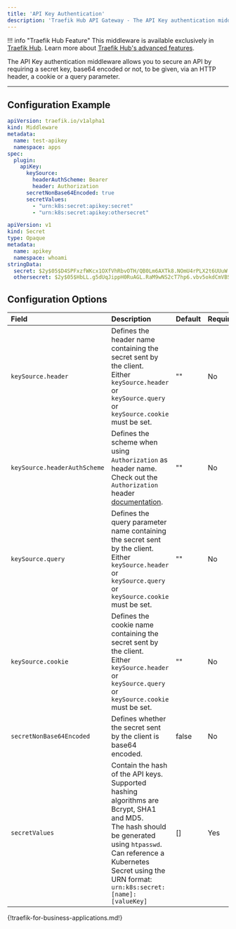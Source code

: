 ```yaml
---
title: 'API Key Authentication'
description: 'Traefik Hub API Gateway - The API Key authentication middleware allows you to secure an API by requiring a secret key, base64 encoded or not, to be given, via an HTTP header, a cookie or a query parameter.'
---
```


!!! info "Traefik Hub Feature"
    This middleware is available exclusively in [Traefik Hub](https://traefik.io/traefik-hub/). Learn more about [Traefik Hub's advanced features](https://doc.traefik.io/traefik-hub/api-gateway/intro).

The API Key authentication middleware allows you to secure an API by requiring a secret key, base64 encoded or not, to be given, via an HTTP header, a cookie or a query parameter.

---

## Configuration Example

```yaml tab="Middleware API Key"
apiVersion: traefik.io/v1alpha1
kind: Middleware
metadata:
  name: test-apikey
  namespace: apps
spec:
  plugin:
    apiKey:
      keySource:
        headerAuthScheme: Bearer
        header: Authorization
      secretNonBase64Encoded: true
      secretValues:
        - "urn:k8s:secret:apikey:secret"
        - "urn:k8s:secret:apikey:othersecret" 
```

```yaml tab="Values Secret"
apiVersion: v1
kind: Secret
type: Opaque
metadata:
  name: apikey
  namespace: whoami
stringData:
  secret: $2y$05$D4SPFxzfWKcx1OXfVhRbvOTH/QB0Lm6AXTk8.NOmU4rPLX2t6UUuW # htpasswd -nbB "" foo | cut -c 2-
  othersecret: $2y$05$HbLL.g5dUqJippH0RuAGL.RaM9wNS2cT7hp6.vbv5okdCmVBSDzzK # htpasswd -nbB "" bar | cut -c 2-
```

## Configuration Options

| Field                        | Description   | Default | Required |
|:-----------------------------|:------------------------------------------------|:--------|:---------|
| `keySource.header`           | Defines the header name containing the secret sent by the client.<br /> Either `keySource.header` or `keySource.query` or `keySource.cookie` must be set.                                                 | ""      | No       |
| `keySource.headerAuthScheme` | Defines the scheme when using `Authorization` as header name. <br /> Check out the `Authorization` header [documentation](https://developer.mozilla.org/en-US/docs/Web/HTTP/Headers/Authorization#syntax). | ""      | No       |
| `keySource.query`            | Defines the query parameter name containing the secret sent by the client.<br /> Either `keySource.header` or `keySource.query` or `keySource.cookie` must be set.                                       | ""      | No       |
| `keySource.cookie`           | Defines the cookie name containing the secret sent by the client.<br /> Either `keySource.header` or `keySource.query` or `keySource.cookie` must be set.                                                | ""      | No       |
| `secretNonBase64Encoded`     | Defines whether the secret sent by the client is base64 encoded. | false   | No       |
| `secretValues`               | Contain the hash of the API keys. <br /> Supported hashing algorithms are Bcrypt, SHA1 and MD5. <br /> The hash should be generated using `htpasswd`.<br />Can reference a Kubernetes Secret using the URN format: `urn:k8s:secret:[name]:[valueKey]` | []      | Yes      |

{!traefik-for-business-applications.md!}
